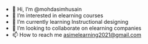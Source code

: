 - 👋 Hi, I’m @mohdasimhusain
- 👀 I’m interested in elearning courses
- 🌱 I’m currently learning Instructional designing
- 💞️ I’m looking to collaborate on elearning companies
- 📫 How to reach me asimelearning2021@gmail.com

<!---
mohdasimhusain/mohdasimhusain is a ✨ special ✨ repository because its `README.md` (this file) appears on your GitHub profile.
You can click the Preview link to take a look at your changes.
--->
